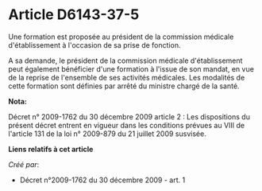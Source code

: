 # Article D6143-37-5

Une formation est proposée au président de la commission médicale d'établissement à l'occasion de sa prise de fonction. 

A sa demande, le président de la commission médicale d'établissement peut également bénéficier d'une formation à l'issue de
son mandat, en vue de la reprise de l'ensemble de ses activités médicales. Les modalités de cette formation sont définies par
arrêté du ministre chargé de la santé.

**Nota:**

Décret n° 2009-1762 du 30 décembre 2009 article 2 : Les dispositions du présent décret entrent en vigueur dans les conditions
prévues au VIII de l'article 131 de la loi n° 2009-879 du 21 juillet 2009 susvisée.

**Liens relatifs à cet article**

_Créé par_:

  - Décret n°2009-1762 du 30 décembre 2009 - art. 1
